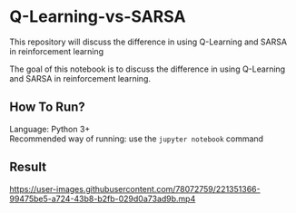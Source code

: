 # Q-Learning-vs-SARSA
This repository will discuss the difference in using Q-Learning and SARSA in reinforcement learning

The goal of this notebook is to discuss the difference in using Q-Learning and SARSA in reinforcement learning.

## How To Run?
Language: Python 3+  
Recommended way of running: use the `jupyter notebook` command

## Result

https://user-images.githubusercontent.com/78072759/221351366-99475be5-a724-43b8-b2fb-029d0a73ad9b.mp4
